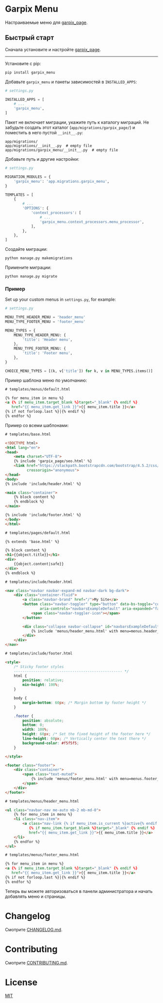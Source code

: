 # Garpix Menu

Настраиваемые меню для [garpix_page](https://pypi.org/project/garpix-page/).

## Быстрый старт

Сначала установите и настройте [garpix_page](https://pypi.org/project/garpix-page/).

---

Установите с pip:

```bash
pip install garpix_menu
```

Добавьте `garpix_menu` и пакеты зависимостей в `INSTALLED_APPS`:

```python
# settings.py

INSTALLED_APPS = [
    # ...
    'garpix_menu',
]

```

Пакет не включает миграции, укажите путь к каталогу миграций. Не забудьте создать этот каталог (`app/migrations/garpix_page/`) и поместить в него пустой `__init__.py`:

```
app/migrations/
app/migrations/__init__.py  # empty file
app/migrations/garpix_menu/__init__.py  # empty file
```

Добавьте путь и другие настройки:

```python
# settings.py

MIGRATION_MODULES = {
    'garpix_menu': 'app.migrations.garpix_menu',
}

TEMPLATES = [
    {
        # ...
        'OPTIONS': {
            'context_processors': [
                # ...
                'garpix_menu.context_processors.menu_processor',
            ],
        },
    },
]
```

Создайте миграции:

```bash
python manage.py makemigrations
```

Примените миграции:

```bash
python manage.py migrate
```

### Пример

Set up your custom menus in `settings.py`, for example:

```python
# settings.py

MENU_TYPE_HEADER_MENU = 'header_menu'
MENU_TYPE_FOOTER_MENU = 'footer_menu'

MENU_TYPES = {
    MENU_TYPE_HEADER_MENU: {
        'title': 'Header menu',
    },
    MENU_TYPE_FOOTER_MENU: {
        'title': 'Footer menu',
    },
}

CHOICE_MENU_TYPES = [(k, v['title']) for k, v in MENU_TYPES.items()]
```

Пример шаблона меню по умолчанию:

```html
# templates/menus/default.html

{% for menu_item in menu %}
<a {% if menu_item.target_blank %}target="_blank" {% endif %}
   href="{{ menu_item.get_link }}">{{ menu_item.title }}</a>
{% if not forloop.last %}|{% endif %}
{% endfor %}
```

Пример со всеми шаблонами:

```html
# templates/base.html

<!DOCTYPE html>
<html lang="en">
<head>
    <meta charset="UTF-8">
    {% include 'garpix_page/seo.html' %}
    <link href="https://stackpath.bootstrapcdn.com/bootstrap/4.5.2/css/bootstrap.min.css" rel="stylesheet"
          crossorigin="anonymous">
</head>
<body>
{% include 'include/header.html' %}

<main class="container">
    {% block content %}
    {% endblock %}
</main>

{% include 'include/footer.html' %}
</body>
</html>

# templates/pages/default.html

{% extends 'base.html' %}

{% block content %}
<h1>{{object.title}}</h1>
<div>
    {{object.content|safe}}
</div>
{% endblock %}

# templates/include/header.html

<nav class="navbar navbar-expand-md navbar-dark bg-dark">
    <div class="container-fluid">
        <a class="navbar-brand" href="/">My Site</a>
        <button class="navbar-toggler" type="button" data-bs-toggle="collapse" data-bs-target="#navbarsExampleDefault"
                aria-controls="navbarsExampleDefault" aria-expanded="false" aria-label="Toggle navigation">
            <span class="navbar-toggler-icon"></span>
        </button>

        <div class="collapse navbar-collapse" id="navbarsExampleDefault">
            {% include 'menus/header_menu.html' with menu=menus.header_menu %}
        </div>
    </div>
</nav>

# templates/include/footer.html

<style>
    /* Sticky footer styles
    -------------------------------------------------- */
    html {
        position: relative;
        min-height: 100%;
    }

    body {
        margin-bottom: 60px; /* Margin bottom by footer height */
    }

    .footer {
        position: absolute;
        bottom: 0;
        width: 100%;
        height: 60px; /* Set the fixed height of the footer here */
        line-height: 60px; /* Vertically center the text there */
        background-color: #f5f5f5;
    }

</style>

<footer class="footer">
    <div class="container">
        <span class="text-muted">
            {% include 'menus/footer_menu.html' with menu=menus.footer_menu %}
        </span>
    </div>
</footer>

# templates/menus/header_menu.html

<ul class="navbar-nav me-auto mb-2 mb-md-0">
    {% for menu_item in menu %}
    <li class="nav-item">
        <a class="nav-link {% if menu_item.is_current %}active{% endif %}" aria-current="page"
           {% if menu_item.target_blank %}target="_blank" {% endif %}
           href="{{ menu_item.get_link }}">{{ menu_item.title }}</a>
    </li>
    {% endfor %}
</ul>

# templates/menus/footer_menu.html

{% for menu_item in menu %}
<a {% if menu_item.target_blank %}target="_blank" {% endif %}
   href="{{ menu_item.get_link }}">{{ menu_item.title }}</a>
{% if not forloop.last %}|{% endif %}
{% endfor %}

```

Теперь вы можете авторизоваться в панели администратора и начать добавлять меню и страницы.

# Changelog

Смотрите [CHANGELOG.md](CHANGELOG.md).

# Contributing

Смотрите [CONTRIBUTING.md](CONTRIBUTING.md).

# License

[MIT](LICENSE)